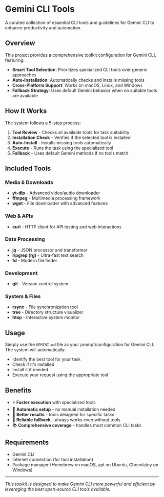 # Gemini CLI Tools

A curated collection of essential CLI tools and guidelines for Gemini CLI to enhance productivity and automation.

## Overview

This project provides a comprehensive toolkit configuration for Gemini CLI, featuring:

- **Smart Tool Selection**: Prioritizes specialized CLI tools over generic approaches
- **Auto-Installation**: Automatically checks and installs missing tools
- **Cross-Platform Support**: Works on macOS, Linux, and Windows
- **Fallback Strategy**: Uses default Gemini behavior when no suitable tools are available

## How It Works

The system follows a 5-step process:

1. **Tool Review** - Checks all available tools for task suitability
2. **Installation Check** - Verifies if the selected tool is installed
3. **Auto-Install** - Installs missing tools automatically
4. **Execute** - Runs the task using the specialized tool
5. **Fallback** - Uses default Gemini methods if no tools match

## Included Tools

### Media & Downloads
- **yt-dlp** - Advanced video/audio downloader
- **ffmpeg** - Multimedia processing framework
- **wget** - File downloader with advanced features

### Web & APIs
- **curl** - HTTP client for API testing and web interactions

### Data Processing
- **jq** - JSON processor and transformer
- **ripgrep (rg)** - Ultra-fast text search
- **fd** - Modern file finder

### Development
- **git** - Version control system

### System & Files
- **rsync** - File synchronization tool
- **tree** - Directory structure visualizer
- **htop** - Interactive system monitor

## Usage

Simply use the `GEMINI.md` file as your prompt/configuration for Gemini CLI. The system will automatically:

- Identify the best tool for your task
- Check if it's installed
- Install it if needed
- Execute your request using the appropriate tool

## Benefits

- ⚡ **Faster execution** with specialized tools
- 🔧 **Automatic setup** - no manual installation needed
- 🎯 **Better results** - tools designed for specific tasks
- 🔄 **Reliable fallback** - always works even without tools
- 📚 **Comprehensive coverage** - handles most common CLI tasks

## Requirements

- Gemini CLI
- Internet connection (for tool installation)
- Package manager (Homebrew on macOS, apt on Ubuntu, Chocolatey on Windows)

---

*This toolkit is designed to make Gemini CLI more powerful and efficient by leveraging the best open-source CLI tools available.*

